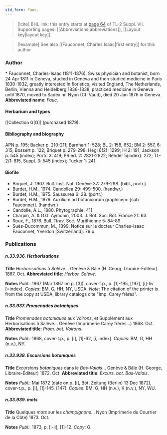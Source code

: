 ```yaml
---
std_form: Fauc.
---
```


> [!cite] BHL link: this entry starts at [page 64](https://www.biodiversitylibrary.org/page/33259568) of TL-2 Suppl. VII.
> Supporting pages: [[Abbreviations|abbreviations]], [[Layout key|layout key]].

> [!example] See also [[Fauconnet, Charles Isaac|first entry]] for this author

### Author

\* Fauconnet, Charles-Isaac (1811-1876), Swiss physician and botanist, born 24 Apr 1811 in Geneva, studied in Geneva and then studied medicine in Paris 1830-1832, greatly interested in floristics, visited England, The Netherlands, Berlin, Vienna and Heidelberg 1836-1838, practiced medicine in Geneva until 1870, moved to Sadex nr. Nyon (Ct. Vaud), died 20 Jan 1876 in Geneva. 
**Abbreviated name**: *Fauc.*

#### Herbarium and types

[[Collection G|G]] (purchased 1879).

#### Bibliography and biography

APN p. 195; Backer p. 210-211; Barnhart 1: 528; BL 2: 158, 652; BM 2: 557, 6: 315; Bossert p. 122; Briquet p. 279-298; Hegi 6(2): 1299; IH 2: 191; Jackson p. 545 (index); Portr. 3: 419; PR ed. 2: 2821-2822; Rehder 5(index): 272; TL-2/1: 815, Suppl. 3: 545 (index); Tucker 1: 241.

#### Biofile

- Briquet, J. 1907. Bull. Inst. Nat. Genève 37: 279-298. (bibl., portr.)
- Burdet, H.M., 1974. Candollea 29: 499-500. (handwr.)
- Burdet, H.M., 1975. Saussurea 6: 28. (portr.)
- Burdet, H.M., 1979. Auxilium ad botanicorum graphicem: \[sub Fauconnet\]. (handwr.)
- Candolle, A.L., 1880. Phytographie: 411.
- Charpin, A. & G.G. Aymonin, 2003. J. Bot. Soc. Bot. France 21: 63.
- Roux, F., 1876. Bull. Ttrav. Soc. Murithïenne 5: 84-89.
- Suès-Ducommun, M., 1899. Notice sur le docteur Charles-Isaac Fauconnet, Yverdon \[Switzerland\]: 79 p.

### Publications

##### n.33.936. Herborisations

**Title**
*Herborisations* à *Salève*... Genève & Bâle (H. Georg, Libraire-Éditeur) 1867. Oct.
**Abbreviated title**: *Herbor. Salève*.

**Notes**
*Publ*.: 1867 (Mar 1867 on p. \[3\]), cover-t.p., p. \[1\]-195, \[197\], \[i\]-liv \[=index\]. *Copies*: BM, G, HH, NY, USDA.
*Note*: The citation of the printer is from the copy at USDA; library catalogs cite "Imp. Carey frères".

##### n.33.937. Promenades botaniques

**Title**
*Promenades botaniques* aux *Voirons*, et Supplément aux Herborisations à Salève... Genève (Imprimerie Carey frères...) 1868. Oct.
**Abbreviated title**: *Prom. bot. Voirons*.

**Notes**
*Publ*.: 1868, cover-t.p., p. \[i\], \[1\]-62, \[i, index\]. *Copies*: BM, G, HH (n.v.), NY.

##### n.33.938. Excursions botaniques

**Title**
*Excursions botaniques* dans le *Bas-Valais*... Genève & Bâle (H. George, Libraire-Éditeur) 1872. Oct.
**Abbreviated title**: *Excurs. bot. Bas-Valais*.

**Notes**
*Publ*.: Mai 1872 (date on p. \[i\], Bot. Zeitung (Berlin) 13 Dec 1872), cover-t.p., p. \[i\], \[1\]-145, \[147\]. *Copies*: BM, G, HH (n.v.), K (n.v.), NY, WU.

##### n.33.939. mots

**Title**
Quelques *mots* sur les *champignons*... Nyon (Imprimerie du Courrier de la Côte) 1873. Oct.

**Notes**
*Publ*.: 1873, p. \[i-ii\], \[1\]-12. *Copy*: G.

